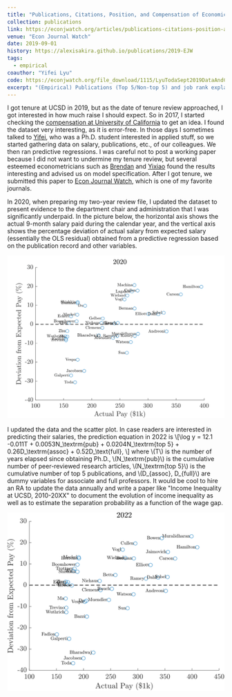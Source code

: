 ```yaml
---
title: "Publications, Citations, Position, and Compensation of Economics Professors"
collection: publications
link: https://econjwatch.org/articles/publications-citations-position-and-compensation-of-economics-professors
venue: "Econ Journal Watch"
date: 2019-09-01
history: https://alexisakira.github.io/publications/2019-EJW
tags:
  - empirical
coauthor: "Yifei Lyu"
code: https://econjwatch.org/file_download/1115/LyuTodaSept2019DataAndCode.zip
excerpt: "(Empirical) Publications (Top 5/Non-top 5) and job rank explains over 80% of variations in salaries among economics professors in the UC system; no evidence of gender gap"
---
```


I got tenure at UCSD in 2019, but as the date of tenure review approached, I got interested in how much raise I should expect. So in 2017, I started checking the [compensation at University of California](https://ucannualwage.ucop.edu/wage/) to get an idea. I found the dataset very interesting, as it is error-free. In those days I sometimes talked to [Yifei](https://sites.google.com/view/yifeilyu/home), who was a Ph.D. student interested in applied stuff, so we started gathering data on salary, publications, etc., of our colleagues. We then ran predictive regressions. I was careful not to post a working paper because I did not want to undermine my tenure review, but several esteemed econometricians such as [Brendan](https://www.brendanbeare.com/) and [Yixiao](https://econweb.ucsd.edu/~yisun/) found the results interesting and advised us on model specification. After I got tenure, we submitted this paper to [Econ Journal Watch](https://econjwatch.org/), which is one of my favorite journals.

In 2020, when preparing my two-year review file, I updated the dataset to present evidence to the department chair and administration that I was significantly underpaid. In the picture below, the horizontal axis shows the actual 9-month salary paid during the calendar year, and the vertical axis shows the percentage deviation of actual salary from expected salary (essentially the OLS residual) obtained from a predictive regression based on the publication record and other variables.

![Wage gap in 2020](/assets/images/scatter_2020.png)

I updated the data and the scatter plot. In case readers are interested in predicting their salaries, the prediction equation in 2022 is
\\[\log y = 12.1 -0.011T + 0.0053N_\textrm{pub} + 0.0204N_\textrm{top 5} + 0.26D_\textrm{assoc} + 0.52D_\text{full}, \\]
where \\(T\\) is the number of years elapsed since obtaining Ph.D., \\(N_\textrm{pub}\\) is the cumulative number of peer-reviewed research articles, \\(N_\textrm{top 5}\\) is the cumulative number of top 5 publications, and \\(D_{assoc}, D_{full}\\) are dummy variables for associate and full professors. It would be cool to hire an RA to update the data annually and write a paper like "Income Inequality at UCSD, 2010-20XX" to document the evolution of income inequality as well as to estimate the separation probability as a function of the wage gap.

![Wage gap in 2022](/assets/images/scatter_2022.png)